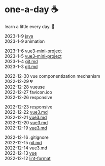 # one-a-day  ☕️

learn a little every day.  🐝

2023-1-9 [java](https://github.com/77octocat/one-a-day/tree/main/java)   
2023-1-9 animation   

2023-1-6 [vue3-mini-project](https://github.com/77octocat/one-a-day/tree/main/vue/vue3-mini-project)   
2023-1-5 [vue3-mini-project](https://github.com/77octocat/one-a-day/tree/main/vue/vue3-mini-project)   
2023-1-4 [git.md](https://github.com/77octocat/one-a-day/tree/main/git.md)   
2023-1-3 [git.md](https://github.com/77octocat/one-a-day/tree/main/git.md)   

2022-12-30 vue componentization mechanism    
2022-12-29 💔     
2022-12-28 vueuse   
2022-12-27 favicon.ico   
2022-12-26 responsive   

2022-12-23 responsive   
2022-12-22 [vue3.md](https://github.com/77octocat/one-a-day/tree/main/vue/vue3.md)  
2022-12-21 [vue3.md](https://github.com/77octocat/one-a-day/tree/main/vue/vue3.md)  
2022-12-20 [vue3.md](https://github.com/77octocat/one-a-day/tree/main/vue/vue3.md)  
2022-12-19 [vue3.md](https://github.com/77octocat/one-a-day/tree/main/vue/vue3.md)  

2022-12-16 .gitignore  
2022-12-15 [git.md](https://github.com/77octocat/one-a-day/tree/main/git.md)  
2022-12-14 [vue3.md](https://github.com/77octocat/one-a-day/tree/main/vue/vue3.md)  
2022-12-13 [vue](https://github.com/77octocat/one-a-day/tree/main/vue)  
2022-12-12 [lint-format](https://github.com/77octocat/one-a-day/tree/main/lint-format)  
